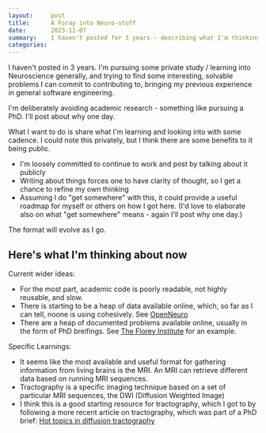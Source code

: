 ```yaml
---
layout:     post
title:      A Foray into Neuro-stuff
date:       2023-11-07
summary:    I haven't posted for 3 years - describing what I'm thinking about and a loose commitment to continue posting
categories: 
---
```


I haven't posted in 3 years. I'm pursuing some private study / learning into Neuroscience generally, and trying to find some interesting, solvable problems I can commit to contributing to, bringing my previous experience in general software engineering.

I'm deliberately avoiding academic research - something like pursuing a PhD. I'll post about why one day.

What I want to do is share what I'm learning and looking into with some cadence. I could note this privately, but I think there are some benefits to it being public. 
- I'm loosely committed to continue to work and post by talking about it publicly
- Writing about things forces one to have clarity of thought, so I get a chance to refine my own thinking
- Assuming I do "get somewhere" with this, it could provide a useful roadmap for myself or others on how I got here. (I'd love to elaborate also on what "get somewhere" means - again I'll post why one day.)


The format will evolve as I go. 

## Here's what I'm thinking about now

Current wider ideas:
- For the most part, academic code is poorly readable, not highly reusable, and slow.
- There is starting to be a heap of data available online, which, so far as I can tell, noone is using cohesively. See [OpenNeuro](https://openneuro.org/)
- There are a heap of documented problems available online, usually in the form of PhD breifings. See [The Florey Institute](https://florey.edu.au/careers-and-study/studying-at-the-florey/) for an example.

Specific Learnings:
- It seems like the most available and useful format for gathering information from living brains is the MRI. An MRI can retrieve different data based on running MRI sequences. 
- Tractography is a specific imaging technique based on a set of particular MRI sequences, the DWI (Diffusion Weighted Image)
- I think this is a good starting resource for tractography, which I got to by following a more recent article on tractography, which was part of a PhD brief: [Hot topics in diffusion tractography](https://www.cmu.edu/dietrich/psychology/cognitiveaxon/documents/DellAcqua_Catani_2013.pdf)

